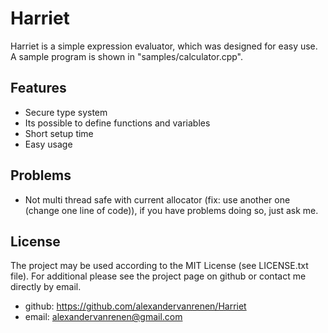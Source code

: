 Harriet
=======

Harriet is a simple expression evaluator, which was designed for easy use. A sample program is shown in "samples/calculator.cpp".

Features
--------

- Secure type system
- Its possible to define functions and variables
- Short setup time
- Easy usage

Problems
--------

- Not multi thread safe with current allocator (fix: use another one (change one line of code)), if you have problems doing so, just ask me.

License
-------

The project may be used according to the MIT License (see LICENSE.txt file). For additional please see the project page on github or contact me directly by email.

- github: https://github.com/alexandervanrenen/Harriet
- email: alexandervanrenen@gmail.com
